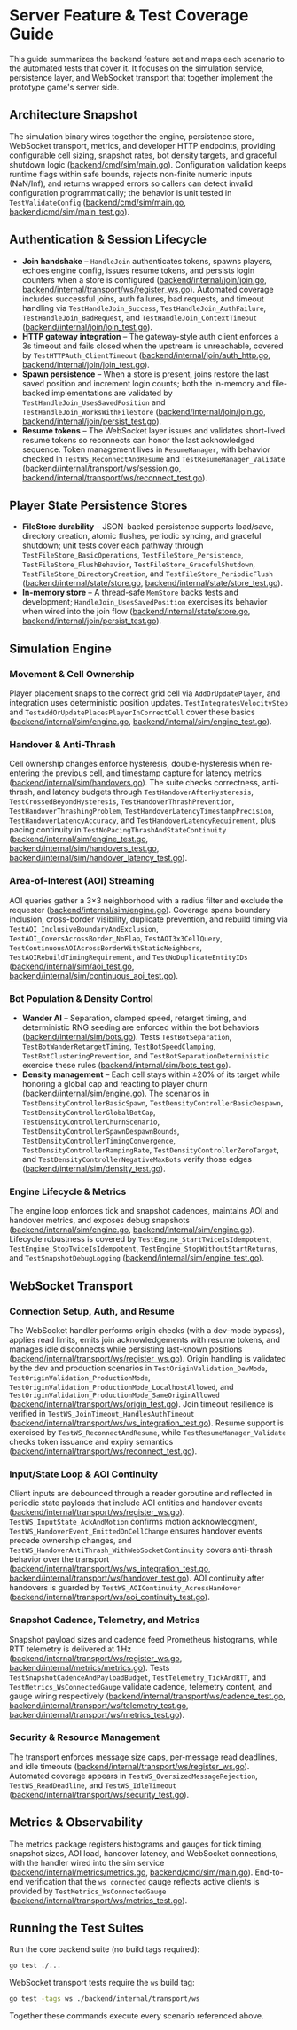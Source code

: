 # Server Feature & Test Coverage Guide

This guide summarizes the backend feature set and maps each scenario to the automated tests that cover it. It focuses on the simulation service, persistence layer, and WebSocket transport that together implement the prototype game's server side.

## Architecture Snapshot

The simulation binary wires together the engine, persistence store, WebSocket transport, metrics, and developer HTTP endpoints, providing configurable cell sizing, snapshot rates, bot density targets, and graceful shutdown logic ([backend/cmd/sim/main.go](../../backend/cmd/sim/main.go#L31-L183)). Configuration validation keeps runtime flags within safe bounds, rejects non-finite numeric inputs (NaN/Inf), and returns wrapped errors so callers can detect invalid configuration programmatically; the behavior is unit tested in `TestValidateConfig` ([backend/cmd/sim/main.go](../../backend/cmd/sim/main.go#L200-L213), [backend/cmd/sim/main_test.go](../../backend/cmd/sim/main_test.go#L8-L130)).

## Authentication & Session Lifecycle

- **Join handshake** – `HandleJoin` authenticates tokens, spawns players, echoes engine config, issues resume tokens, and persists login counters when a store is configured ([backend/internal/join/join.go](../../backend/internal/join/join.go#L45-L88), [backend/internal/transport/ws/register_ws.go](../../backend/internal/transport/ws/register_ws.go#L93-L209)). Automated coverage includes successful joins, auth failures, bad requests, and timeout handling via `TestHandleJoin_Success`, `TestHandleJoin_AuthFailure`, `TestHandleJoin_BadRequest`, and `TestHandleJoin_ContextTimeout` ([backend/internal/join/join_test.go](../../backend/internal/join/join_test.go#L31-L93)).
- **HTTP gateway integration** – The gateway-style auth client enforces a 3s timeout and fails closed when the upstream is unreachable, covered by `TestHTTPAuth_ClientTimeout` ([backend/internal/join/auth_http.go](../../backend/internal/join/auth_http.go#L11-L39), [backend/internal/join/join_test.go](../../backend/internal/join/join_test.go#L95-L118)).
- **Spawn persistence** – When a store is present, joins restore the last saved position and increment login counts; both the in-memory and file-backed implementations are validated by `TestHandleJoin_UsesSavedPosition` and `TestHandleJoin_WorksWithFileStore` ([backend/internal/join/join.go](../../backend/internal/join/join.go#L55-L87), [backend/internal/join/persist_test.go](../../backend/internal/join/persist_test.go#L14-L115)).
- **Resume tokens** – The WebSocket layer issues and validates short-lived resume tokens so reconnects can honor the last acknowledged sequence. Token management lives in `ResumeManager`, with behavior checked in `TestWS_ReconnectAndResume` and `TestResumeManager_Validate` ([backend/internal/transport/ws/session.go](../../backend/internal/transport/ws/session.go#L12-L64), [backend/internal/transport/ws/reconnect_test.go](../../backend/internal/transport/ws/reconnect_test.go#L30-L165)).

## Player State Persistence Stores

- **FileStore durability** – JSON-backed persistence supports load/save, directory creation, atomic flushes, periodic syncing, and graceful shutdown; unit tests cover each pathway through `TestFileStore_BasicOperations`, `TestFileStore_Persistence`, `TestFileStore_FlushBehavior`, `TestFileStore_GracefulShutdown`, `TestFileStore_DirectoryCreation`, and `TestFileStore_PeriodicFlush` ([backend/internal/state/store.go](../../backend/internal/state/store.go#L15-L200), [backend/internal/state/store_test.go](../../backend/internal/state/store_test.go#L13-L351)).
- **In-memory store** – A thread-safe `MemStore` backs tests and development; `HandleJoin_UsesSavedPosition` exercises its behavior when wired into the join flow ([backend/internal/state/store.go](../../backend/internal/state/store.go#L28-L48), [backend/internal/join/persist_test.go](../../backend/internal/join/persist_test.go#L14-L38)).

## Simulation Engine

### Movement & Cell Ownership

Player placement snaps to the correct grid cell via `AddOrUpdatePlayer`, and integration uses deterministic position updates. `TestIntegratesVelocityStep` and `TestAddOrUpdatePlacesPlayerInCorrectCell` cover these basics ([backend/internal/sim/engine.go](../../backend/internal/sim/engine.go#L300-L353), [backend/internal/sim/engine_test.go](../../backend/internal/sim/engine_test.go#L21-L51)).

### Handover & Anti-Thrash

Cell ownership changes enforce hysteresis, double-hysteresis when re-entering the previous cell, and timestamp capture for latency metrics ([backend/internal/sim/handovers.go](../../backend/internal/sim/handovers.go#L11-L40)). The suite checks correctness, anti-thrash, and latency budgets through `TestHandoverAfterHysteresis`, `TestCrossedBeyondHysteresis`, `TestHandoverThrashPrevention`, `TestHandoverThrashingProblem`, `TestHandoverLatencyTimestampPrecision`, `TestHandoverLatencyAccuracy`, and `TestHandoverLatencyRequirement`, plus pacing continuity in `TestNoPacingThrashAndStateContinuity` ([backend/internal/sim/engine_test.go](../../backend/internal/sim/engine_test.go#L53-L83), [backend/internal/sim/handovers_test.go](../../backend/internal/sim/handovers_test.go#L10-L334), [backend/internal/sim/handover_latency_test.go](../../backend/internal/sim/handover_latency_test.go#L10-L130)).

### Area-of-Interest (AOI) Streaming

AOI queries gather a 3×3 neighborhood with a radius filter and exclude the requester ([backend/internal/sim/engine.go](../../backend/internal/sim/engine.go#L410-L443)). Coverage spans boundary inclusion, cross-border visibility, duplicate prevention, and rebuild timing via `TestAOI_InclusiveBoundaryAndExclusion`, `TestAOI_CoversAcrossBorder_NoFlap`, `TestAOI3x3CellQuery`, `TestContinuousAOIAcrossBorderWithStaticNeighbors`, `TestAOIRebuildTimingRequirement`, and `TestNoDuplicateEntityIDs` ([backend/internal/sim/aoi_test.go](../../backend/internal/sim/aoi_test.go#L10-L73), [backend/internal/sim/continuous_aoi_test.go](../../backend/internal/sim/continuous_aoi_test.go#L11-L298)).

### Bot Population & Density Control

- **Wander AI** – Separation, clamped speed, retarget timing, and deterministic RNG seeding are enforced within the bot behaviors ([backend/internal/sim/bots.go](../../backend/internal/sim/bots.go#L10-L127)). Tests `TestBotSeparation`, `TestBotWanderRetargetTiming`, `TestBotSpeedClamping`, `TestBotClusteringPrevention`, and `TestBotSeparationDeterministic` exercise these rules ([backend/internal/sim/bots_test.go](../../backend/internal/sim/bots_test.go#L13-L197)).
- **Density management** – Each cell stays within ±20% of its target while honoring a global cap and reacting to player churn ([backend/internal/sim/engine.go](../../backend/internal/sim/engine.go#L174-L235)). The scenarios in `TestDensityControllerBasicSpawn`, `TestDensityControllerBasicDespawn`, `TestDensityControllerGlobalBotCap`, `TestDensityControllerChurnScenario`, `TestDensityControllerSpawnDespawnBounds`, `TestDensityControllerTimingConvergence`, `TestDensityControllerRampingRate`, `TestDensityControllerZeroTarget`, and `TestDensityControllerNegativeMaxBots` verify those edges ([backend/internal/sim/density_test.go](../../backend/internal/sim/density_test.go#L14-L371)).

### Engine Lifecycle & Metrics

The engine loop enforces tick and snapshot cadences, maintains AOI and handover metrics, and exposes debug snapshots ([backend/internal/sim/engine.go](../../backend/internal/sim/engine.go#L70-L172), [backend/internal/sim/engine.go](../../backend/internal/sim/engine.go#L439-L458)). Lifecycle robustness is covered by `TestEngine_StartTwiceIsIdempotent`, `TestEngine_StopTwiceIsIdempotent`, `TestEngine_StopWithoutStartReturns`, and `TestSnapshotDebugLogging` ([backend/internal/sim/engine_test.go](../../backend/internal/sim/engine_test.go#L85-L172)).

## WebSocket Transport

### Connection Setup, Auth, and Resume

The WebSocket handler performs origin checks (with a dev-mode bypass), applies read limits, emits join acknowledgements with resume tokens, and manages idle disconnects while persisting last-known positions ([backend/internal/transport/ws/register_ws.go](../../backend/internal/transport/ws/register_ws.go#L43-L209)). Origin handling is validated by the dev and production scenarios in `TestOriginValidation_DevMode`, `TestOriginValidation_ProductionMode`, `TestOriginValidation_ProductionMode_LocalhostAllowed`, and `TestOriginValidation_ProductionMode_SameOriginAllowed` ([backend/internal/transport/ws/origin_test.go](../../backend/internal/transport/ws/origin_test.go#L19-L142)). Join timeout resilience is verified in `TestWS_JoinTimeout_HandlesAuthTimeout` ([backend/internal/transport/ws/ws_integration_test.go](../../backend/internal/transport/ws/ws_integration_test.go#L131-L195)). Resume support is exercised by `TestWS_ReconnectAndResume`, while `TestResumeManager_Validate` checks token issuance and expiry semantics ([backend/internal/transport/ws/reconnect_test.go](../../backend/internal/transport/ws/reconnect_test.go#L30-L165)).

### Input/State Loop & AOI Continuity

Client inputs are debounced through a reader goroutine and reflected in periodic state payloads that include AOI entities and handover events ([backend/internal/transport/ws/register_ws.go](../../backend/internal/transport/ws/register_ws.go#L210-L266)). `TestWS_InputState_AckAndMotion` confirms motion acknowledgment, `TestWS_HandoverEvent_EmittedOnCellChange` ensures handover events precede ownership changes, and `TestWS_HandoverAntiThrash_WithWebSocketContinuity` covers anti-thrash behavior over the transport ([backend/internal/transport/ws/ws_integration_test.go](../../backend/internal/transport/ws/ws_integration_test.go#L31-L129), [backend/internal/transport/ws/handover_test.go](../../backend/internal/transport/ws/handover_test.go#L30-L234)). AOI continuity after handovers is guarded by `TestWS_AOIContinuity_AcrossHandover` ([backend/internal/transport/ws/aoi_continuity_test.go](../../backend/internal/transport/ws/aoi_continuity_test.go#L30-L140)).

### Snapshot Cadence, Telemetry, and Metrics

Snapshot payload sizes and cadence feed Prometheus histograms, while RTT telemetry is delivered at 1 Hz ([backend/internal/transport/ws/register_ws.go](../../backend/internal/transport/ws/register_ws.go#L217-L286), [backend/internal/metrics/metrics.go](../../backend/internal/metrics/metrics.go#L12-L132)). Tests `TestSnapshotCadenceAndPayloadBudget`, `TestTelemetry_TickAndRTT`, and `TestMetrics_WsConnectedGauge` validate cadence, telemetry content, and gauge wiring respectively ([backend/internal/transport/ws/cadence_test.go](../../backend/internal/transport/ws/cadence_test.go#L29-L99), [backend/internal/transport/ws/telemetry_test.go](../../backend/internal/transport/ws/telemetry_test.go#L29-L101), [backend/internal/transport/ws/metrics_test.go](../../backend/internal/transport/ws/metrics_test.go#L32-L87)).

### Security & Resource Management

The transport enforces message size caps, per-message read deadlines, and idle timeouts ([backend/internal/transport/ws/register_ws.go](../../backend/internal/transport/ws/register_ws.go#L83-L209)). Automated coverage appears in `TestWS_OversizedMessageRejection`, `TestWS_ReadDeadline`, and `TestWS_IdleTimeout` ([backend/internal/transport/ws/security_test.go](../../backend/internal/transport/ws/security_test.go#L20-L197)).

## Metrics & Observability

The metrics package registers histograms and gauges for tick timing, snapshot sizes, AOI load, handover latency, and WebSocket connections, with the handler wired into the sim service ([backend/internal/metrics/metrics.go](../../backend/internal/metrics/metrics.go#L12-L132), [backend/cmd/sim/main.go](../../backend/cmd/sim/main.go#L85-L111)). End-to-end verification that the `ws_connected` gauge reflects active clients is provided by `TestMetrics_WsConnectedGauge` ([backend/internal/transport/ws/metrics_test.go](../../backend/internal/transport/ws/metrics_test.go#L32-L87)).

## Running the Test Suites

Run the core backend suite (no build tags required):

```bash
go test ./...
```

WebSocket transport tests require the `ws` build tag:

```bash
go test -tags ws ./backend/internal/transport/ws
```

Together these commands execute every scenario referenced above.
